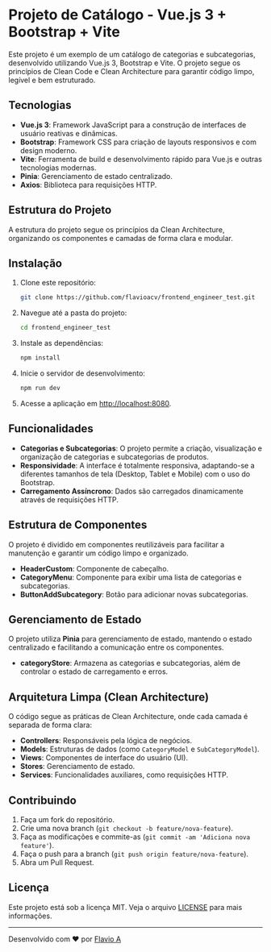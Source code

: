 # Projeto de Catálogo - Vue.js 3 + Bootstrap + Vite

Este projeto é um exemplo de um catálogo de categorias e subcategorias, desenvolvido utilizando Vue.js 3, Bootstrap e Vite. O projeto segue os princípios de Clean Code e Clean Architecture para garantir código limpo, legível e bem estruturado.

## Tecnologias

- **Vue.js 3**: Framework JavaScript para a construção de interfaces de usuário reativas e dinâmicas.
- **Bootstrap**: Framework CSS para criação de layouts responsivos e com design moderno.
- **Vite**: Ferramenta de build e desenvolvimento rápido para Vue.js e outras tecnologias modernas.
- **Pinia**: Gerenciamento de estado centralizado.
- **Axios**: Biblioteca para requisições HTTP.

## Estrutura do Projeto

A estrutura do projeto segue os princípios da Clean Architecture, organizando os componentes e camadas de forma clara e modular.


## Instalação

1. Clone este repositório:
    ```bash
    git clone https://github.com/flavioacv/frontend_engineer_test.git
    ```

2. Navegue até a pasta do projeto:
    ```bash
    cd frontend_engineer_test
    ```

3. Instale as dependências:
    ```bash
    npm install
    ```

4. Inicie o servidor de desenvolvimento:
    ```bash
    npm run dev
    ```

5. Acesse a aplicação em [http://localhost:8080](http://localhost:3000).

## Funcionalidades

- **Categorias e Subcategorias**: O projeto permite a criação, visualização e organização de categorias e subcategorias de produtos.
- **Responsividade**: A interface é totalmente responsiva, adaptando-se a diferentes tamanhos de tela (Desktop, Tablet e Mobile) com o uso do Bootstrap.
- **Carregamento Assíncrono**: Dados são carregados dinamicamente através de requisições HTTP.

## Estrutura de Componentes

O projeto é dividido em componentes reutilizáveis para facilitar a manutenção e garantir um código limpo e organizado.

- **HeaderCustom**: Componente de cabeçalho.
- **CategoryMenu**: Componente para exibir uma lista de categorias e subcategorias.
- **ButtonAddSubcategory**: Botão para adicionar novas subcategorias.

## Gerenciamento de Estado

O projeto utiliza **Pinia** para gerenciamento de estado, mantendo o estado centralizado e facilitando a comunicação entre os componentes.

- **categoryStore**: Armazena as categorias e subcategorias, além de controlar o estado de carregamento e erros.

## Arquitetura Limpa (Clean Architecture)

O código segue as práticas de Clean Architecture, onde cada camada é separada de forma clara:

- **Controllers**: Responsáveis pela lógica de negócios.
- **Models**: Estruturas de dados (como `CategoryModel` e `SubCategoryModel`).
- **Views**: Componentes de interface do usuário (UI).
- **Stores**: Gerenciamento de estado.
- **Services**: Funcionalidades auxiliares, como requisições HTTP.

## Contribuindo

1. Faça um fork do repositório.
2. Crie uma nova branch (`git checkout -b feature/nova-feature`).
3. Faça as modificações e commite-as (`git commit -am 'Adiciona nova feature'`).
4. Faça o push para a branch (`git push origin feature/nova-feature`).
5. Abra um Pull Request.

## Licença

Este projeto está sob a licença MIT. Veja o arquivo [LICENSE](LICENSE) para mais informações.

---

Desenvolvido com ❤️ por [Flavio A](https://github.com/flavioacv)
